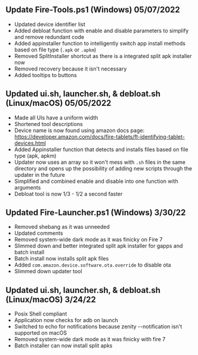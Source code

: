 ## Update Fire-Tools.ps1 (Windows) 05/07/2022
- Updated device identifier list
- Added debloat function with enable and disable parameters to simplify and remove redundant code
- Added appinstaller function to intelligently switch app install methods based on file type (`.apk` or `.apkm`)
- Removed SplitInstaller shortcut as there is a integrated split apk installer now
- Removed recovery because it isn't necessary 
- Added tooltips to buttons

## Updated ui.sh, launcher.sh, & debloat.sh (Linux/macOS) 05/05/2022
- Made all UIs have a uniform width
- Shortened tool descriptions
- Device name is now found using amazon docs page: https://developer.amazon.com/docs/fire-tablets/ft-identifying-tablet-devices.html
- Added Appinstaller function that detects and installs files based on file type (apk, apkm)
- Updater now uses an array so it won't mess with `.sh` files in the same directory and opens up the possibility of adding new scripts through the updater in the future
- Simplified and combined enable and disable into one function with arguments
- Debloat tool is now 1/3 - 1/2 a second faster

## Updated Fire-Launcher.ps1 (Windows) 3/30/22
- Removed shebang as it was unneeded
- Updated comments
- Removed system-wide dark mode as it was finicky on Fire 7
- Slimmed down and better integrated split apk installer for gapps and batch install
- Batch install now installs split apk files
- Added `com.amazon.device.software.ota.override` to disable ota
- Slimmed down updater tool

## Updated ui.sh, launcher.sh, & debloat.sh (Linux/macOS) 3/24/22
- Posix Shell compliant
- Application now checks for adb on launch
- Switched to echo for notifications because zenity --notification isn't supported on macOS
- Removed system-wide dark mode as it was finicky with fire 7
- Batch installer can now install split apks
